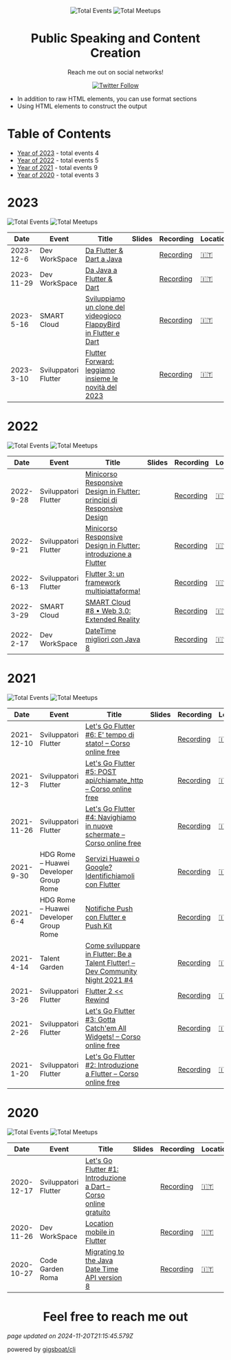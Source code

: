 <div align='center'><p><img src="https://img.shields.io/badge/total-21-blue?style=flat-square" alt="Total Events"> <img src="https://img.shields.io/badge/meetups-21-violet?style=flat-square" alt="Total Meetups">     </p>
</div>
  <p align='center'><h1 align='center'>Public Speaking and Content Creation</h1>
<p align='center'>Reach me out on social networks! <p align='center'><a href='https://www.linkedin.com/in/federico-parezzan/'><img alt='Twitter Follow' src='https://img.shields.io/badge/LinkedIn-Connect-blue'></a></p>

 - In addition to raw HTML elements, you can use format sections
 - Using HTML elements to construct the output


# Table of Contents


 - [Year of 2023](#2023) - total events 4
 - [Year of 2022](#2022) - total events 5
 - [Year of 2021](#2021) - total events 9
 - [Year of 2020](#2020) - total events 3

# 2023


![Total Events](https://img.shields.io/badge/total-4-blue?style=flat-square) ![Total Meetups](https://img.shields.io/badge/meetups-4-violet?style=flat-square)     




| Date | Event | Title | Slides | Recording | Location | Language |
| ---- | ----- | ----- | ------ | --------- | -------- | -------- |
| 2023-12-6 | Dev WorkSpace | [Da Flutter & Dart a Java](pages/2023/2023-12-06.md) |  | [Recording](https://www.youtube.com/watch?v=TQpURFoyRA4) | [🇮🇹](## "Italy") | Italian |
| 2023-11-29 | Dev WorkSpace | [Da Java a Flutter & Dart](pages/2023/2023-11-29.md) |  | [Recording](https://www.youtube.com/watch?v=jGiGGLF-nZg) | [🇮🇹](## "Italy") | Italian |
| 2023-5-16 | SMART Cloud | [Sviluppiamo un clone del videogioco FlappyBird in Flutter e Dart](pages/2023/2023-05-16.md) |  | [Recording](https://www.youtube.com/watch?v=AmWL11VleNs) | [🇮🇹](## "Italy") | Italian |
| 2023-3-10 | Sviluppatori Flutter | [Flutter Forward: leggiamo insieme le novità del 2023](pages/2023/2023-03-10.md) |  | [Recording](https://www.youtube.com/watch?v=Q9f7ZpUT9oE) | [🇮🇹](## "Italy") | Italian |


# 2022


![Total Events](https://img.shields.io/badge/total-5-blue?style=flat-square) ![Total Meetups](https://img.shields.io/badge/meetups-5-violet?style=flat-square)     




| Date | Event | Title | Slides | Recording | Location | Language |
| ---- | ----- | ----- | ------ | --------- | -------- | -------- |
| 2022-9-28 | Sviluppatori Flutter | [Minicorso Responsive Design in Flutter: principi di Responsive Design](pages/2022/2022-09-28.md) |  | [Recording](https://www.youtube.com/watch?v=g4XxI65UmSY) | [🇮🇹](## "Italy") | Italian |
| 2022-9-21 | Sviluppatori Flutter | [Minicorso Responsive Design in Flutter: introduzione a Flutter](pages/2022/2022-09-21.md) |  | [Recording](https://www.youtube.com/watch?v=AauMFz_O5QE) | [🇮🇹](## "Italy") | Italian |
| 2022-6-13 | Sviluppatori Flutter | [Flutter 3: un framework multipiattaforma!](pages/2022/2022-06-13.md) |  | [Recording](https://www.youtube.com/watch?v=9jjgRYb8ho0) | [🇮🇹](## "Italy") | Italian |
| 2022-3-29 | SMART Cloud | [SMART Cloud #8 • Web 3.0: Extended Reality](pages/2022/2022-03-29.md) |  | [Recording](https://www.youtube.com/watch?v=iJtUb6GvErs) | [🇮🇹](## "Italy") | Italian |
| 2022-2-17 | Dev WorkSpace | [DateTime migliori con Java 8](pages/2022/2022-02-17.md) |  | [Recording](https://www.youtube.com/watch?v=d0t3nc8tlGw) | [🇮🇹](## "Italy") | Italian |


# 2021


![Total Events](https://img.shields.io/badge/total-9-blue?style=flat-square) ![Total Meetups](https://img.shields.io/badge/meetups-9-violet?style=flat-square)     




| Date | Event | Title | Slides | Recording | Location | Language |
| ---- | ----- | ----- | ------ | --------- | -------- | -------- |
| 2021-12-10 | Sviluppatori Flutter | [Let's Go Flutter #6: E' tempo di stato! – Corso online free](pages/2021/2021-12-10.md) |  | [Recording](https://www.youtube.com/watch?v=Wr4lDi5XCRI) | [🇮🇹](## "Italy") | Italian |
| 2021-12-3 | Sviluppatori Flutter | [Let's Go Flutter #5: POST api/chiamate_http – Corso online free](pages/2021/2021-12-03.md) |  | [Recording](https://www.youtube.com/watch?v=Q4YE1dXfm0U) | [🇮🇹](## "Italy") | Italian |
| 2021-11-26 | Sviluppatori Flutter | [Let's Go Flutter #4: Navighiamo in nuove schermate – Corso online free](pages/2021/2021-11-26.md) |  | [Recording](https://www.youtube.com/watch?v=DBLN512acxE) | [🇮🇹](## "Italy") | Italian |
| 2021-9-30 | HDG Rome – Huawei Developer Group Rome | [Servizi Huawei o Google? Identifichiamoli con Flutter](pages/2021/2021-09-30.md) |  | [Recording](https://www.youtube.com/watch?v=NbODIVBjx6M) | [🇮🇹](## "Italy") | Italian |
| 2021-6-4 | HDG Rome – Huawei Developer Group Rome | [Notifiche Push con Flutter e Push Kit](pages/2021/2021-06-04.md) |  | [Recording](https://www.youtube.com/watch?v=KLViOEDMQAg) | [🇮🇹](## "Italy") | Italian |
| 2021-4-14 | Talent Garden | [Come sviluppare in Flutter: Be a Talent Flutter! – Dev Community Night 2021 #4](pages/2021/2021-04-14.md) |  | [Recording](https://www.youtube.com/watch?v=Ja_nuGK7lNY) | [🇮🇹](## "Italy") | Italian |
| 2021-3-26 | Sviluppatori Flutter | [Flutter 2 << Rewind](pages/2021/2021-03-26.md) |  | [Recording](https://www.youtube.com/watch?v=g4S7kGLLeRc) | [🇮🇹](## "Italy") | Italian |
| 2021-2-26 | Sviluppatori Flutter | [Let's Go Flutter #3: Gotta Catch'em All Widgets! – Corso online free](pages/2021/2021-02-26.md) |  | [Recording](https://www.youtube.com/watch?v=sHV7lPyRjZY) | [🇮🇹](## "Italy") | Italian |
| 2021-1-20 | Sviluppatori Flutter | [Let's Go Flutter #2: Introduzione a Flutter – Corso online free](pages/2021/2021-01-20.md) |  | [Recording](https://www.youtube.com/watch?v=Am8zI7boMM4) | [🇮🇹](## "Italy") | Italian |


# 2020


![Total Events](https://img.shields.io/badge/total-3-blue?style=flat-square) ![Total Meetups](https://img.shields.io/badge/meetups-3-violet?style=flat-square)     




| Date | Event | Title | Slides | Recording | Location | Language |
| ---- | ----- | ----- | ------ | --------- | -------- | -------- |
| 2020-12-17 | Sviluppatori Flutter | [Let's Go Flutter #1: Introduzione a Dart – Corso online gratuito](pages/2020/2020-12-17.md) |  | [Recording](https://www.youtube.com/watch?v=oTcRMKJk2W0) | [🇮🇹](## "Italy") | Italian |
| 2020-11-26 | Dev WorkSpace | [Location mobile in Flutter](pages/2020/2020-11-26.md) |  | [Recording](https://www.youtube.com/watch?v=MMY2NgsNybc) | [🇮🇹](## "Italy") | Italian |
| 2020-10-27 | Code Garden Roma | [Migrating to the Java Date Time API version 8](pages/2020/2020-10-27.md) |  | [Recording](https://www.youtube.com/watch?v=UWIey2RCSWg) | [🇮🇹](## "Italy") | Italian |



<p align='center'><h1 align='center'>Feel free to reach me out</h1>

*page updated on 2024-11-20T21:15:45.579Z*

powered by [gigsboat/cli](https://github.com/gigsboat/cli)